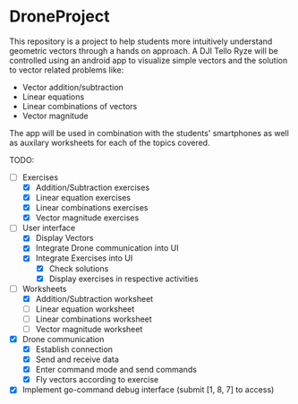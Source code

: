 # DroneProject

This repository is a project to help students more intuitively understand geometric vectors through a hands on approach.
A DJI Tello Ryze will be controlled using an android app to visualize simple vectors and the solution to vector related problems like:

- Vector addition/subtraction
- Linear equations
- Linear combinations of vectors
- Vector magnitude

The app will be used in combination with the students' smartphones as well as auxilary worksheets for each of the topics covered.

TODO:
- [ ] Exercises
  - [x] Addition/Subtraction exercises
  - [x] Linear equation exercises
  - [x] Linear combinations exercises
  - [x] Vector magnitude exercises
- [ ] User interface
  - [x] Display Vectors
  - [x] Integrate Drone communication into UI
  - [x] Integrate Exercises into UI
    - [x] Check solutions
    - [x] Display exercises in respective activities
- [ ] Worksheets
  - [x] Addition/Subtraction worksheet
  - [ ] Linear equation worksheet
  - [ ] Linear combinations worksheet
  - [ ] Vector magnitude worksheet
- [x] Drone communication
  - [x] Establish connection
  - [x] Send and receive data
  - [x] Enter command mode and send commands
  - [x] Fly vectors according to exercise
- [x] Implement go-command debug interface (submit [1, 8, 7] to access)

